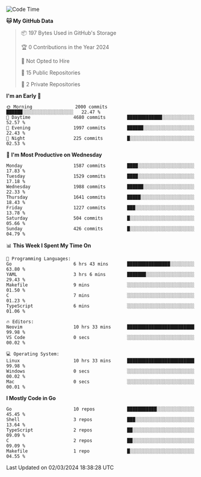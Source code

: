 <!--START_SECTION:waka-->
![Code Time](http://img.shields.io/badge/Code%20Time-389%20hrs%206%20mins-blue)

**🐱 My GitHub Data** 

> 📦 197 Bytes Used in GitHub's Storage 
 > 
> 🏆 0 Contributions in the Year 2024
 > 
> 🚫 Not Opted to Hire
 > 
> 📜 15 Public Repositories 
 > 
> 🔑 2 Private Repositories 
 > 
**I'm an Early 🐤** 

```text
🌞 Morning                2000 commits        ██████░░░░░░░░░░░░░░░░░░░   22.47 % 
🌆 Daytime                4680 commits        █████████████░░░░░░░░░░░░   52.57 % 
🌃 Evening                1997 commits        ██████░░░░░░░░░░░░░░░░░░░   22.43 % 
🌙 Night                  225 commits         █░░░░░░░░░░░░░░░░░░░░░░░░   02.53 % 
```
📅 **I'm Most Productive on Wednesday** 

```text
Monday                   1587 commits        ████░░░░░░░░░░░░░░░░░░░░░   17.83 % 
Tuesday                  1529 commits        ████░░░░░░░░░░░░░░░░░░░░░   17.18 % 
Wednesday                1988 commits        ██████░░░░░░░░░░░░░░░░░░░   22.33 % 
Thursday                 1641 commits        █████░░░░░░░░░░░░░░░░░░░░   18.43 % 
Friday                   1227 commits        ███░░░░░░░░░░░░░░░░░░░░░░   13.78 % 
Saturday                 504 commits         █░░░░░░░░░░░░░░░░░░░░░░░░   05.66 % 
Sunday                   426 commits         █░░░░░░░░░░░░░░░░░░░░░░░░   04.79 % 
```


📊 **This Week I Spent My Time On** 

```text
💬 Programming Languages: 
Go                       6 hrs 43 mins       ████████████████░░░░░░░░░   63.80 % 
YAML                     3 hrs 6 mins        ███████░░░░░░░░░░░░░░░░░░   29.43 % 
Makefile                 9 mins              ░░░░░░░░░░░░░░░░░░░░░░░░░   01.50 % 
C                        7 mins              ░░░░░░░░░░░░░░░░░░░░░░░░░   01.23 % 
TypeScript               6 mins              ░░░░░░░░░░░░░░░░░░░░░░░░░   01.06 % 

🔥 Editors: 
Neovim                   10 hrs 33 mins      █████████████████████████   99.98 % 
VS Code                  0 secs              ░░░░░░░░░░░░░░░░░░░░░░░░░   00.02 % 

💻 Operating System: 
Linux                    10 hrs 33 mins      █████████████████████████   99.98 % 
Windows                  0 secs              ░░░░░░░░░░░░░░░░░░░░░░░░░   00.02 % 
Mac                      0 secs              ░░░░░░░░░░░░░░░░░░░░░░░░░   00.01 % 
```

**I Mostly Code in Go** 

```text
Go                       10 repos            ███████████░░░░░░░░░░░░░░   45.45 % 
Shell                    3 repos             ███░░░░░░░░░░░░░░░░░░░░░░   13.64 % 
TypeScript               2 repos             ██░░░░░░░░░░░░░░░░░░░░░░░   09.09 % 
C                        2 repos             ██░░░░░░░░░░░░░░░░░░░░░░░   09.09 % 
Makefile                 1 repo              █░░░░░░░░░░░░░░░░░░░░░░░░   04.55 % 
```




 Last Updated on 02/03/2024 18:38:28 UTC
<!--END_SECTION:waka-->
